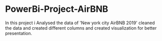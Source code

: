 # PowerBi-Project-AirBNB
In this project i Analysed the data of 'New york city AirBNB 2019' cleaned the data and created different columns and created visualization for better presentation.
